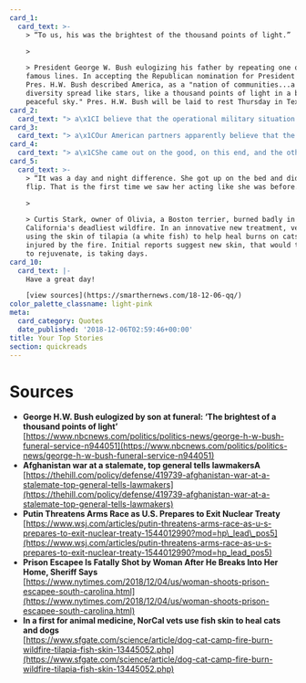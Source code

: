 ```yaml
---
card_1:
  card_text: >-
    > “To us, his was the brightest of the thousand points of light.”

    > 

    > President George W. Bush eulogizing his father by repeating one of his
    famous lines. In accepting the Republican nomination for President in 1988,
    Pres. H.W. Bush described America, as a "nation of communities...a brilliant
    diversity spread like stars, like a thousand points of light in a broad and
    peaceful sky." Pres. H.W. Bush will be laid to rest Thursday in Texas.
card_2:
  card_text: "> a\x1CI believe that the operational military situation is largely stalemated.a\x1D\n> \n> Marine Lt. Gen. Kenneth McKenzie testifying to the Senate Armed Services Committee about Afghanistan, as he seeks confirmation to head U.S. forces in the Middle East. General McKenzie says if America left now, Afghan security forces could not defend the country against the Taliban but expressed some optimism re: peace talks with the group that just claimed responsibility for killing 4 U.S. soldiers."
card_3:
  card_text: "> a\x1COur American partners apparently believe that the situation has changed to such an extent that the U.S. should have such weapons. What answer will they have from our side? Ita\x19s simple: wea\x19ll do it too.a\x1D\n> \n> Russian President Vladimir President addressing U.S. threats to withdraw from a Cold War arms treaty that prohibits the construction of certain nuclear missiles. The U.S. believes Russia is violating the treaty and unless Russia shows compliance, will sever the pact. Russia denies violating the deal."
card_4:
  card_text: "> a\x1CShe came out on the good, on this end, and the other guy a\x14 the bad guy a\x14 didna\x19t… I think shea\x19ll be inspiration to a lot of other ladies.a\x1D\n> \n> South Carolina Pickens County Sheriff Rick Clark speaking about a local woman who shot and killed an escaped prison inmate who broke down her door in the middle of the night and approached her bedroom. The woman, a legal gun owner, shot the intruder once in the head and killed him."
card_5:
  card_text: >-
    > “It was a day and night difference. She got up on the bed and did a back
    flip. That is the first time we saw her acting like she was before.”

    > 

    > Curtis Stark, owner of Olivia, a Boston terrier, burned badly in
    California's deadliest wildfire. In an innovative new treatment, vets are
    using the skin of tilapia (a white fish) to help heal burns on cats & dogs
    injured by the fire. Initial reports suggest new skin, that would take weeks
    to rejuvenate, is taking days.
card_10:
  card_text: |-
    Have a great day!

    [view sources](https://smarthernews.com/18-12-06-qq/)
color_palette_classname: light-pink
meta:
  card_category: Quotes
  date_published: '2018-12-06T02:59:46+00:00'
title: Your Top Stories
section: quickreads
---
```

Sources
=======

*   **George H.W. Bush eulogized by son at funeral: ‘The brightest of a thousand points of light’**  
    [https://www.nbcnews.com/politics/politics-news/george-h-w-bush-funeral-service-n944051](https://www.nbcnews.com/politics/politics-news/george-h-w-bush-funeral-service-n944051)
*   **Afghanistan war at a stalemate, top general tells lawmakersA**  
    [https://thehill.com/policy/defense/419739-afghanistan-war-at-a-stalemate-top-general-tells-lawmakers](https://thehill.com/policy/defense/419739-afghanistan-war-at-a-stalemate-top-general-tells-lawmakers)
*   **Putin Threatens Arms Race as U.S. Prepares to Exit Nuclear Treaty**  
    [https://www.wsj.com/articles/putin-threatens-arms-race-as-u-s-prepares-to-exit-nuclear-treaty-1544012990?mod=hp\_lead\_pos5](https://www.wsj.com/articles/putin-threatens-arms-race-as-u-s-prepares-to-exit-nuclear-treaty-1544012990?mod=hp_lead_pos5)
*   **Prison Escapee Is Fatally Shot by Woman After He Breaks Into Her Home, Sheriff Says**  
    [https://www.nytimes.com/2018/12/04/us/woman-shoots-prison-escapee-south-carolina.html](https://www.nytimes.com/2018/12/04/us/woman-shoots-prison-escapee-south-carolina.html)
*   **In a first for animal medicine, NorCal vets use fish skin to heal cats and dogs**  
    [https://www.sfgate.com/science/article/dog-cat-camp-fire-burn-wildfire-tilapia-fish-skin-13445052.php](https://www.sfgate.com/science/article/dog-cat-camp-fire-burn-wildfire-tilapia-fish-skin-13445052.php)
